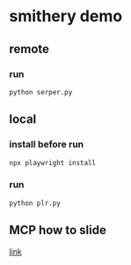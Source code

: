 # smithery demo 

## remote 

### run

```
python serper.py
```

## local 

### install before run


```
npx playwright install
```

### run

```
python plr.py
```

## MCP how to slide 
[link](https://docs.google.com/presentation/d/1xJjFzLYqIfzbusGsvzo3ECql3ezFPpT_Hti4ad7r8F0/edit?usp=sharing)

